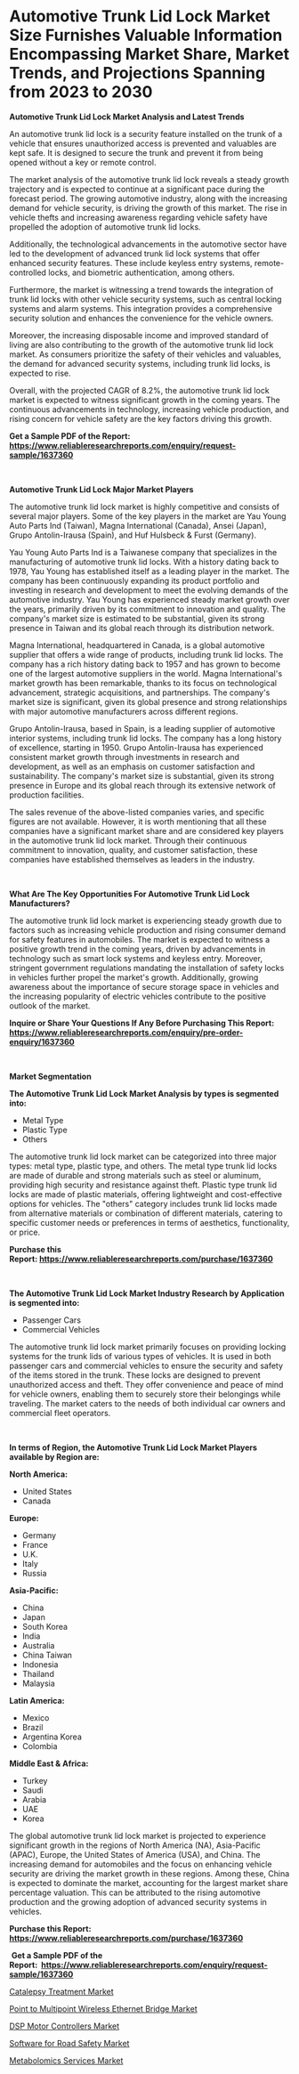 <p><h1>Automotive Trunk Lid Lock Market Size Furnishes Valuable Information Encompassing Market Share, Market Trends, and Projections Spanning from 2023 to 2030</h1></p><p><strong>Automotive Trunk Lid Lock Market Analysis and Latest Trends</strong></p>
<p><p>An automotive trunk lid lock is a security feature installed on the trunk of a vehicle that ensures unauthorized access is prevented and valuables are kept safe. It is designed to secure the trunk and prevent it from being opened without a key or remote control.</p><p>The market analysis of the automotive trunk lid lock reveals a steady growth trajectory and is expected to continue at a significant pace during the forecast period. The growing automotive industry, along with the increasing demand for vehicle security, is driving the growth of this market. The rise in vehicle thefts and increasing awareness regarding vehicle safety have propelled the adoption of automotive trunk lid locks.</p><p>Additionally, the technological advancements in the automotive sector have led to the development of advanced trunk lid lock systems that offer enhanced security features. These include keyless entry systems, remote-controlled locks, and biometric authentication, among others.</p><p>Furthermore, the market is witnessing a trend towards the integration of trunk lid locks with other vehicle security systems, such as central locking systems and alarm systems. This integration provides a comprehensive security solution and enhances the convenience for the vehicle owners.</p><p>Moreover, the increasing disposable income and improved standard of living are also contributing to the growth of the automotive trunk lid lock market. As consumers prioritize the safety of their vehicles and valuables, the demand for advanced security systems, including trunk lid locks, is expected to rise.</p><p>Overall, with the projected CAGR of 8.2%, the automotive trunk lid lock market is expected to witness significant growth in the coming years. The continuous advancements in technology, increasing vehicle production, and rising concern for vehicle safety are the key factors driving this growth.</p></p>
<p><strong>Get a Sample PDF of the Report:&nbsp; <a href="https://www.reliableresearchreports.com/enquiry/request-sample/1637360">https://www.reliableresearchreports.com/enquiry/request-sample/1637360</a></strong></p>
<p>&nbsp;</p>
<p><strong>Automotive Trunk Lid Lock Major Market Players</strong></p>
<p><p>The automotive trunk lid lock market is highly competitive and consists of several major players. Some of the key players in the market are Yau Young Auto Parts Ind (Taiwan), Magna International (Canada), Ansei (Japan), Grupo Antolin-Irausa (Spain), and Huf Hulsbeck & Furst (Germany).</p><p>Yau Young Auto Parts Ind is a Taiwanese company that specializes in the manufacturing of automotive trunk lid locks. With a history dating back to 1978, Yau Young has established itself as a leading player in the market. The company has been continuously expanding its product portfolio and investing in research and development to meet the evolving demands of the automotive industry. Yau Young has experienced steady market growth over the years, primarily driven by its commitment to innovation and quality. The company's market size is estimated to be substantial, given its strong presence in Taiwan and its global reach through its distribution network.</p><p>Magna International, headquartered in Canada, is a global automotive supplier that offers a wide range of products, including trunk lid locks. The company has a rich history dating back to 1957 and has grown to become one of the largest automotive suppliers in the world. Magna International's market growth has been remarkable, thanks to its focus on technological advancement, strategic acquisitions, and partnerships. The company's market size is significant, given its global presence and strong relationships with major automotive manufacturers across different regions.</p><p>Grupo Antolin-Irausa, based in Spain, is a leading supplier of automotive interior systems, including trunk lid locks. The company has a long history of excellence, starting in 1950. Grupo Antolin-Irausa has experienced consistent market growth through investments in research and development, as well as an emphasis on customer satisfaction and sustainability. The company's market size is substantial, given its strong presence in Europe and its global reach through its extensive network of production facilities.</p><p>The sales revenue of the above-listed companies varies, and specific figures are not available. However, it is worth mentioning that all these companies have a significant market share and are considered key players in the automotive trunk lid lock market. Through their continuous commitment to innovation, quality, and customer satisfaction, these companies have established themselves as leaders in the industry.</p></p>
<p>&nbsp;</p>
<p><strong>What Are The Key Opportunities For Automotive Trunk Lid Lock Manufacturers?</strong></p>
<p><p>The automotive trunk lid lock market is experiencing steady growth due to factors such as increasing vehicle production and rising consumer demand for safety features in automobiles. The market is expected to witness a positive growth trend in the coming years, driven by advancements in technology such as smart lock systems and keyless entry. Moreover, stringent government regulations mandating the installation of safety locks in vehicles further propel the market's growth. Additionally, growing awareness about the importance of secure storage space in vehicles and the increasing popularity of electric vehicles contribute to the positive outlook of the market.</p></p>
<p><strong>Inquire or Share Your Questions If Any Before Purchasing This Report: <a href="https://www.reliableresearchreports.com/enquiry/pre-order-enquiry/1637360">https://www.reliableresearchreports.com/enquiry/pre-order-enquiry/1637360</a></strong></p>
<p>&nbsp;</p>
<p><strong>Market Segmentation</strong></p>
<p><strong>The Automotive Trunk Lid Lock Market Analysis by types is segmented into:</strong></p>
<p><ul><li>Metal Type</li><li>Plastic Type</li><li>Others</li></ul></p>
<p><p>The automotive trunk lid lock market can be categorized into three major types: metal type, plastic type, and others. The metal type trunk lid locks are made of durable and strong materials such as steel or aluminum, providing high security and resistance against theft. Plastic type trunk lid locks are made of plastic materials, offering lightweight and cost-effective options for vehicles. The "others" category includes trunk lid locks made from alternative materials or combination of different materials, catering to specific customer needs or preferences in terms of aesthetics, functionality, or price.</p></p>
<p><strong>Purchase this Report:&nbsp;<a href="https://www.reliableresearchreports.com/purchase/1637360">https://www.reliableresearchreports.com/purchase/1637360</a></strong></p>
<p>&nbsp;</p>
<p><strong>The Automotive Trunk Lid Lock Market Industry Research by Application is segmented into:</strong></p>
<p><ul><li>Passenger Cars</li><li>Commercial Vehicles</li></ul></p>
<p><p>The automotive trunk lid lock market primarily focuses on providing locking systems for the trunk lids of various types of vehicles. It is used in both passenger cars and commercial vehicles to ensure the security and safety of the items stored in the trunk. These locks are designed to prevent unauthorized access and theft. They offer convenience and peace of mind for vehicle owners, enabling them to securely store their belongings while traveling. The market caters to the needs of both individual car owners and commercial fleet operators.</p></p>
<p>&nbsp;</p>
<p><strong>In terms of Region, the Automotive Trunk Lid Lock Market Players available by Region are:</strong></p>
<p>
    <p> <strong> North America: </strong>
        <ul>
            <li>United States</li>
            <li>Canada</li>
        </ul>
        </p> 
    <p> <strong> Europe: </strong>
        <ul>
            <li>Germany</li>
            <li>France</li>
            <li>U.K.</li>
            <li>Italy</li>
            <li>Russia</li>
        </ul>
        </p> 
    <p> <strong> Asia-Pacific: </strong>
        <ul>
            <li>China</li>
            <li>Japan</li>
            <li>South Korea</li>
            <li>India</li>
            <li>Australia</li>
            <li>China Taiwan</li>
            <li>Indonesia</li>
            <li>Thailand</li>
            <li>Malaysia</li>
        </ul>
        </p> 
    <p> <strong> Latin America: </strong>
        <ul>
            <li>Mexico</li>
            <li>Brazil</li>
            <li>Argentina Korea</li>
            <li>Colombia</li>
        </ul>
        </p> 
    <p> <strong> Middle East & Africa: </strong>
        <ul>
            <li>Turkey</li>
            <li>Saudi</li>
            <li>Arabia</li>
            <li>UAE</li>
            <li>Korea</li>
        </ul>
    </p>
    </p>
<p><p>The global automotive trunk lid lock market is projected to experience significant growth in the regions of North America (NA), Asia-Pacific (APAC), Europe, the United States of America (USA), and China. The increasing demand for automobiles and the focus on enhancing vehicle security are driving the market growth in these regions. Among these, China is expected to dominate the market, accounting for the largest market share percentage valuation. This can be attributed to the rising automotive production and the growing adoption of advanced security systems in vehicles.</p></p>
<p><strong>Purchase this Report: <a href="https://www.reliableresearchreports.com/purchase/1637360">https://www.reliableresearchreports.com/purchase/1637360</a></strong></p>
<p>&nbsp;<strong>Get a Sample PDF of the Report:&nbsp;&nbsp;<a href="https://www.reliableresearchreports.com/enquiry/request-sample/1637360">https://www.reliableresearchreports.com/enquiry/request-sample/1637360</a></strong></p>
<p><strong></strong></p>
<p><p><a href="https://medium.com/@malliefeest1955/catalepsy-treatment-market-size-growth-forecast-2023-2030-c39022bdff6f">Catalepsy Treatment Market</a></p><p><a href="https://www.linkedin.com/pulse/point-multipoint-wireless-ethernet-bridge-market-size-xgf3e/">Point to Multipoint Wireless Ethernet Bridge Market</a></p><p><a href="https://www.linkedin.com/pulse/dsp-motor-controllers-market-insights-players-forecast-eevhe/">DSP Motor Controllers Market</a></p><p><a href="https://www.linkedin.com/pulse/software-road-safety-market-size-growth-forecast-from-2023-kdtce/">Software for Road Safety Market</a></p><p><a href="https://medium.com/@ethelcrooks2023/metabolomics-services-market-size-growth-forecast-2023-2030-cc6469bcfd16">Metabolomics Services Market</a></p></p>